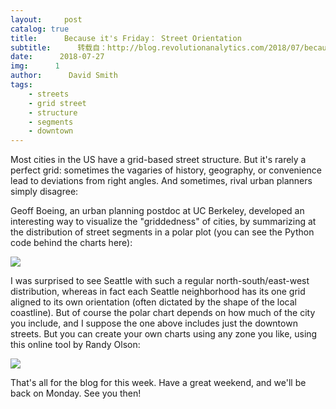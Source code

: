 ```yaml
---
layout:     post
catalog: true
title:      Because it's Friday： Street Orientation
subtitle:      转载自：http://blog.revolutionanalytics.com/2018/07/because-its-friday-urban-planning-fight.html
date:      2018-07-27
img:      1
author:      David Smith
tags:
    - streets
    - grid street
    - structure
    - segments
    - downtown
---
```


Most cities in the US have a grid-based street structure. But it's rarely a perfect grid: sometimes the vagaries of history, geography, or convenience lead to deviations from right angles. And sometimes, rival urban planners simply disagree:

Geoff Boeing, an urban planning postdoc at UC Berkeley, developed an interesting way to visualize the "griddedness" of cities, by summarizing at the distribution of street segments in a polar plot (you can see the Python code behind the charts here):

![](http://revolution-computing.typepad.com/.a/6a010534b1db25970b022ad3a432fd200b-800wi)


I was surprised to see Seattle with such a regular north-south/east-west distribution, whereas in fact each Seattle neighborhood has its one grid aligned to its own orientation (often dictated by the shape of the local coastline). But of course the polar chart depends on how much of the city you include, and I suppose the one above includes just the downtown streets. But you can create your own charts using any zone you like, using this online tool by Randy Olson:

![](http://revolution-computing.typepad.com/.a/6a010534b1db25970b022ad35e5c95200c-800wi)


That's all for the blog for this week. Have a great weekend, and we'll be back on Monday. See you then!

 
